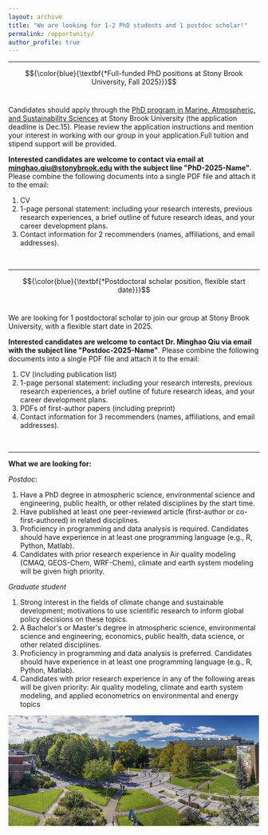 ```yaml
---
layout: archive
title: "We are looking for 1-2 PhD students and 1 postdoc scholar!"
permalink: /opportunity/
author_profile: true
---
```



<!--- \* denotes equally contributing authors -->

----------------------------------------------------------
$${\color{blue}{\textbf{*Full-funded PhD positions at Stony Brook University, Fall 2025}}}$$
&nbsp;&nbsp;

Candidates should apply through the [PhD program in Marine, Atmospheric, and Sustainability Sciences](https://www.stonybrook.edu/commcms/somas/education/graduate/apply) at Stony Brook University (the application deadline is Dec.15). Please review the application instructions and mention your interest in working with our group in your application.Full tuition and stipend support will be provided. 

**Interested candidates are welcome to contact via email at minghao.qiu@stonybrook.edu with the subject line "PhD-2025-Name"**. Please combine the following documents into a single PDF file and attach it to the email: 
1.	CV
2.	1-page personal statement: including your research interests, previous research experiences, a brief outline of future research ideas, and your career development plans.
3.	Contact information for 2 recommenders (names, affiliations, and email addresses).

&nbsp;&nbsp;&nbsp;&nbsp;&nbsp;

----------------------------------------------------------
$${\color{blue}{\textbf{*Postdoctoral scholar position, flexible start date}}}$$
&nbsp;&nbsp;

We are looking for 1 postdoctoral scholar to join our group at Stony Brook University, with a flexible start date in 2025.

**Interested candidates are welcome to contact Dr. Minghao Qiu via email with the subject line "Postdoc-2025-Name"**. Please combine the following documents into a single PDF file and attach it to the email: 
1.	CV (including publication list)
2.	1-page personal statement: including your research interests, previous research experiences, a brief outline of future research ideas, and your career development plans.
3.   PDFs of first-author papers (including preprint)
3.   Contact information for 3 recommenders (names, affiliations, and email addresses).

&nbsp;&nbsp;&nbsp;&nbsp;&nbsp;

----------------------------------------------------------
**What we are looking for:**

*Postdoc*:
1.	Have a PhD degree in atmospheric science, environmental science and engineering, public health, or other related disciplines by the start time.
2.  Have published at least one peer-reviewed article (first-author or co-first-authored) in related disciplines.
3.	Proficiency in programming and data analysis is required. Candidates should have experience in at least one programming language (e.g., R, Python, Matlab).
4.	Candidates with prior research experience in Air quality modeling (CMAQ, GEOS-Chem, WRF-Chem), climate and earth system modeling will be given high priority. 

*Graduate student*
1.	Strong interest in the fields of climate change and sustainable development; motivations to use scientific research to inform global policy decisions on these topics. 
2.	A Bachelor's or Master's degree in atmospheric science, environmental science and engineering, economics, public health, data science, or other related disciplines.
3.	Proficiency in programming and data analysis is preferred. Candidates should have experience in at least one programming language (e.g., R, Python, Matlab).
4.	Candidates with prior research experience in any of the following areas will be given priority: Air quality modeling, climate and earth system modeling, and applied econometrics on environmental and energy topics




<img src="/images/SBU_campus.png" alt="SBU Campus" align="center" class="inline" width=700 height=223/>



<br/>
